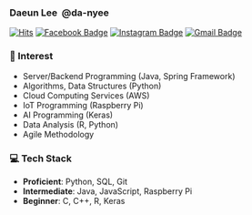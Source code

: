 ### Daeun Lee &nbsp;@da-nyee
[![Hits](https://hits.seeyoufarm.com/api/count/incr/badge.svg?url=https%3A%2F%2Fgithub.com%2Fda-nyee)](https://hits.seeyoufarm.com)
[![Facebook Badge](https://img.shields.io/badge/facebook-1877f2?style=flat-square&logo=facebook&logoColor=white&link=https://www.facebook.com/lee.daeun.946/)](https://www.facebook.com/lee.daeun.946/)
[![Instagram Badge](https://img.shields.io/badge/-Instagram-dd2a7b?style=flat-square&logo=instagram&logoColor=white&link=https://www.instagram.com/da_nyee/)](https://www.instagram.com/da_nyee/)
[![Gmail Badge](https://img.shields.io/badge/Gmail-d14836?style=flat-square&logo=Gmail&logoColor=white&link=mailto:leede0418@likelion.org)](mailto:leede0418@likelion.org)

### 🎈 Interest
- Server/Backend Programming (Java, Spring Framework)
- Algorithms, Data Structures (Python)
- Cloud Computing Services (AWS)
- IoT Programming (Raspberry Pi)
- AI Programming (Keras)
- Data Analysis (R, Python)
- Agile Methodology

### 💻 Tech Stack
- <b>Proficient</b>: Python, SQL, Git
- <b>Intermediate</b>: Java, JavaScript, Raspberry Pi
- <b>Beginner</b>: C, C++, R, Keras


<!--
**da-nyee/da-nyee** is a ✨ _special_ ✨ repository because its `README.md` (this file) appears on your GitHub profile.

Here are some ideas to get you started:

- 🔭 I’m currently working on ...
- 🌱 I’m currently learning ...
- 👯 I’m looking to collaborate on ...
- 🤔 I’m looking for help with ...
- 💬 Ask me about ...
- 📫 How to reach me: ...
- 😄 Pronouns: ...
- ⚡ Fun fact: ...
-->
